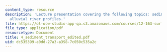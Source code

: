 ```yaml
---
content_type: resource
description: 'Lecture presentation covering the following topics: sediment transport,
  alluvial river profiles.'
file: https://ol-ocw-studio-app-qa.s3.amazonaws.com/courses/12-163-surface-processes-and-landscape-evolution-fall-2004/dc535399a0dd27a3a3987c050c535a2c_4_sediment_transport_edited.pdf
file_type: application/pdf
resourcetype: Document
title: 4_sediment_transport_edited.pdf
uid: dc535399-a0dd-27a3-a398-7c050c535a2c
---
```

